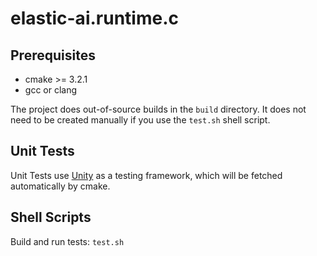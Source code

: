# elastic-ai.runtime.c

## Prerequisites

* cmake >= 3.2.1
* gcc or clang

The project does out-of-source builds in the `build` directory. It does not need to be created manually if you use the `test.sh` shell script.

## Unit Tests

Unit Tests use [Unity]() as a testing framework, which will be fetched automatically by cmake.

## Shell Scripts

Build and run tests: `test.sh`
